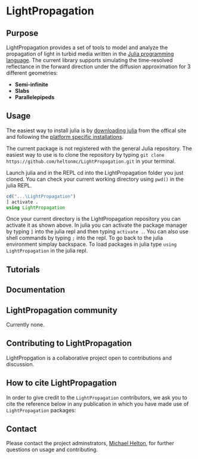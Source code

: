 # LightPropagation

## Purpose

LightPropagation provides a set of tools to model and analyze the propagation of light in turbid media written in the [Julia programming language](https://julialang.org/).
The current library supports simulating the time-resolved reflectance in the forward direction under the diffusion approximation for 3 different geometries:
- __Semi-infinite__ 
- __Slabs__
- __Parallelepipeds__

## Usage

The easiest way to install julia is by [downloading julia](https://julialang.org/downloads/) from the offical site and following the [platform specific installations](https://julialang.org/downloads/platform/). 

The current package is not registered with the general Julia repository. 
The easiest way to use is to clone the repository by typing `git clone https://github.com/heltonmc/LightPropagation.git` in your terminal.

Launch julia and in the REPL cd into the LightPropagation folder you just cloned. You can check your current working directory using `pwd()` in the julia REPL.
```julia
cd("...\LightPropagation")
] activate .
using LightPropagation
```
Once your current directory is the LightPropagation repository you can activate it as shown above. In julia you can activate the package manager by typing `]` into the julia repl and then typing `activate .`. You can also use shell commands by typing `;` into the repl. To go back to the julia environment simplay backspace.
To load packages in julia type `using LightPropagation` in the julia repl.

## Tutorials

## Documentation

## LightPropagation community

Currently none.

## Contributing to LightPropagation

LightPropgation is a collaborative project open to contributions and discussion.

## How to cite LightPropagation

In order to give credit to the `LightPropagation` contributors, we ask you to cite the reference below in any publication in which you have made use of `LightPropagation` packages:

## Contact

Please contact the project adminstrators, [Michael Helton](mailto:heltonmc@umich.edu), for further questions on usage and contributing. 

